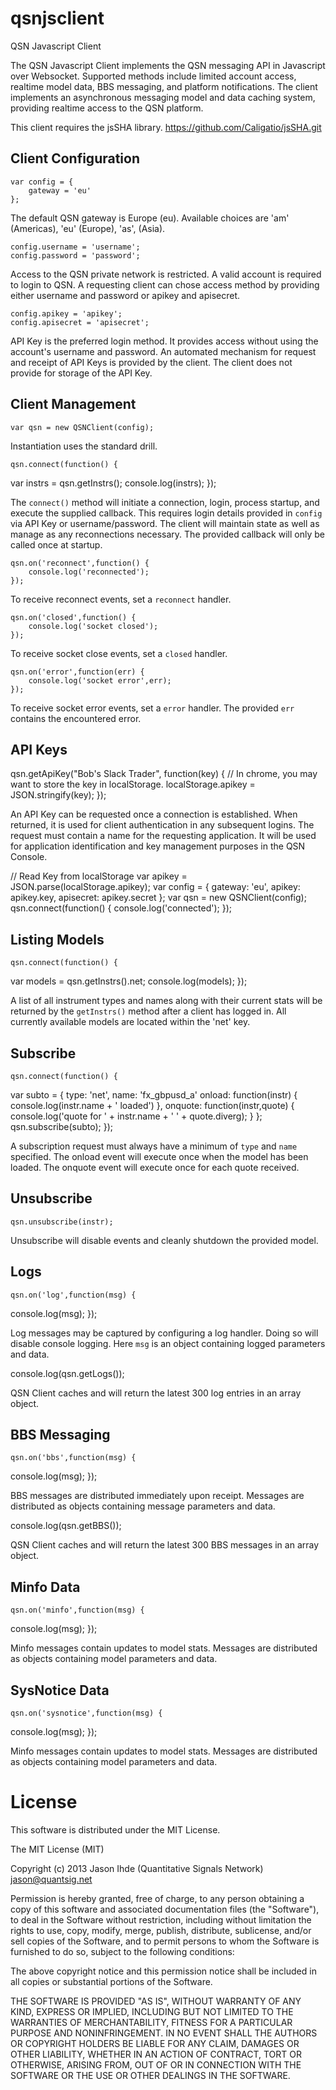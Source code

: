 qsnjsclient
===

QSN Javascript Client

The QSN Javascript Client implements the QSN messaging API in Javascript over Websocket. Supported methods include limited account access, realtime model data, BBS messaging, and platform notifications. The client implements an asynchronous messaging model and data caching system, providing realtime access to the QSN platform.

This client requires the jsSHA library. https://github.com/Caligatio/jsSHA.git

Client Configuration
---

	var config = {
		gateway = 'eu'
	};

The default QSN gateway is Europe (eu). Available choices are 'am' (Americas), 'eu' (Europe), 'as', (Asia).

	config.username = 'username';
	config.password = 'password';

Access to the QSN private network is restricted. A valid account is required to login to QSN. A requesting client can chose access method by providing either username and password or apikey and apisecret.

	config.apikey = 'apikey';
	config.apisecret = 'apisecret';

API Key is the preferred login method. It provides access without using the account's username and password. An automated mechanism for request and receipt of API Keys is provided by the client. The client does not provide for storage of the API Key.

Client Management
---

	var qsn = new QSNClient(config);

Instantiation uses the standard drill.

	qsn.connect(function() {
  var instrs = qsn.getInstrs();
  console.log(instrs);
 });

The `connect()` method will initiate a connection, login, process startup, and execute the supplied callback. This requires login details provided in `config` via API Key or username/password. The client will maintain state as well as manage as any reconnections necessary. The provided callback will only be called once at startup.

	qsn.on('reconnect',function() {
		console.log('reconnected');	
	});

To receive reconnect events, set a `reconnect` handler.

	qsn.on('closed',function() {
		console.log('socket closed');	
	});

To receive socket close events, set a `closed` handler.

	qsn.on('error',function(err) {
		console.log('socket error',err);	
	});

To receive socket error events, set a `error` handler. The provided `err` contains the encountered error.

API Keys
---

 qsn.getApiKey("Bob's Slack Trader", function(key) {
  // In chrome, you may want to store the key in localStorage.
  localStorage.apikey = JSON.stringify(key);
 });

An API Key can be requested once a connection is established. When returned, it is used for client authentication in any subsequent logins. The request must contain a name for the requesting application. It will be used for application identification and key management purposes in the QSN Console.

 // Read Key from localStorage
 var apikey = JSON.parse(localStorage.apikey);
	var config = {
  gateway: 'eu',
  apikey: apikey.key,
  apisecret: apikey.secret
 };
 var qsn = new QSNClient(config);
	qsn.connect(function() {
  console.log('connected');
 });

Listing Models
---

	qsn.connect(function() {
  var models = qsn.getInstrs().net;
  console.log(models);
 });

A list of all instrument types and names along with their current stats will be returned by the `getInstrs()` method after a client has logged in. All currently available models are located within the 'net' key.

Subscribe
---

	qsn.connect(function() {
  var subto = {
   type: 'net',
   name: 'fx_gbpusd_a'
   onload: function(instr) {
    console.log(instr.name + ' loaded')
   },
   onquote: function(instr,quote) {
    console.log('quote for ' + instr.name + ' ' + quote.diverg);
   }
  };
  qsn.subscribe(subto);
 });

A subscription request must always have a minimum of `type` and `name` specified. The onload event will execute once when the model has been loaded. The onquote event will execute once for each quote received.


Unsubscribe
---

	qsn.unsubscribe(instr);

Unsubscribe will disable events and cleanly shutdown the provided model.

Logs
---

	qsn.on('log',function(msg) {
  console.log(msg);
 });

Log messages may be captured by configuring a log handler. Doing so will disable console logging. Here `msg` is an object containing logged parameters and data.

 console.log(qsn.getLogs());

QSN Client caches and will return the latest 300 log entries in an array object.

BBS Messaging
---

	qsn.on('bbs',function(msg) {
  console.log(msg);
 });

BBS messages are distributed immediately upon receipt. Messages are distributed as objects containing message parameters and data.

 console.log(qsn.getBBS());

QSN Client caches and will return the latest 300 BBS messages in an array object.

Minfo Data
---

	qsn.on('minfo',function(msg) {
  console.log(msg);
 });

Minfo messages contain updates to model stats. Messages are distributed as objects containing model parameters and data.

SysNotice Data
---

	qsn.on('sysnotice',function(msg) {
  console.log(msg);
 });

Minfo messages contain updates to model stats. Messages are distributed as objects containing model parameters and data.

License
===

This software is distributed under the MIT License.

The MIT License (MIT)

Copyright (c) 2013 Jason Ihde (Quantitative Signals Network) <jason@quantsig.net>

Permission is hereby granted, free of charge, to any person obtaining a copy
of this software and associated documentation files (the "Software"), to deal
in the Software without restriction, including without limitation the rights
to use, copy, modify, merge, publish, distribute, sublicense, and/or sell
copies of the Software, and to permit persons to whom the Software is
furnished to do so, subject to the following conditions:

The above copyright notice and this permission notice shall be included in
all copies or substantial portions of the Software.

THE SOFTWARE IS PROVIDED "AS IS", WITHOUT WARRANTY OF ANY KIND, EXPRESS OR
IMPLIED, INCLUDING BUT NOT LIMITED TO THE WARRANTIES OF MERCHANTABILITY,
FITNESS FOR A PARTICULAR PURPOSE AND NONINFRINGEMENT. IN NO EVENT SHALL THE
AUTHORS OR COPYRIGHT HOLDERS BE LIABLE FOR ANY CLAIM, DAMAGES OR OTHER
LIABILITY, WHETHER IN AN ACTION OF CONTRACT, TORT OR OTHERWISE, ARISING FROM,
OUT OF OR IN CONNECTION WITH THE SOFTWARE OR THE USE OR OTHER DEALINGS IN
THE SOFTWARE.



